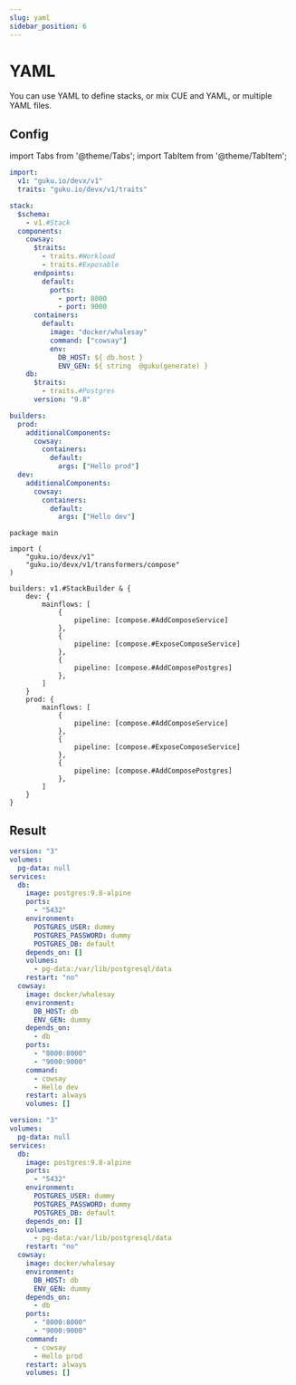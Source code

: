 ```yaml
---
slug: yaml
sidebar_position: 6
---
```


# YAML

You can use YAML to define stacks, or mix CUE and YAML, or multiple YAML files.

## Config

import Tabs from '@theme/Tabs';
import TabItem from '@theme/TabItem';

<Tabs>
  <TabItem value="stack.devx.yaml" label="stack.devx.yaml" default>

```yaml
import:
  v1: "guku.io/devx/v1"
  traits: "guku.io/devx/v1/traits"

stack:
  $schema:
    - v1.#Stack
  components:
    cowsay:
      $traits:
        - traits.#Workload
        - traits.#Exposable
      endpoints:
        default:
          ports:
            - port: 8000
            - port: 9000
      containers:
        default:
          image: "docker/whalesay"
          command: ["cowsay"]
          env:
            DB_HOST: ${ db.host }
            ENV_GEN: ${ string  @guku(generate) }
    db:
      $traits:
        - traits.#Postgres
      version: "9.8"

builders:
  prod:
    additionalComponents:
      cowsay:
        containers:
          default:
            args: ["Hello prod"]
  dev:
    additionalComponents:
      cowsay:
        containers:
          default:
            args: ["Hello dev"]
```

  </TabItem>
  <TabItem value="builder.cue" label="builder.cue">

```cue
package main

import (
	"guku.io/devx/v1"
	"guku.io/devx/v1/transformers/compose"
)

builders: v1.#StackBuilder & {
	dev: {
		mainflows: [
			{
				pipeline: [compose.#AddComposeService]
			},
			{
				pipeline: [compose.#ExposeComposeService]
			},
			{
				pipeline: [compose.#AddComposePostgres]
			},
		]
	}
	prod: {
		mainflows: [
			{
				pipeline: [compose.#AddComposeService]
			},
			{
				pipeline: [compose.#ExposeComposeService]
			},
			{
				pipeline: [compose.#AddComposePostgres]
			},
		]
	}
}
```

  </TabItem>
</Tabs>


## Result

<Tabs>
  <TabItem value="Dev" label="Dev" default>

```yaml title="build/dev/compose/docker-compose.yml"
version: "3"
volumes:
  pg-data: null
services:
  db:
    image: postgres:9.8-alpine
    ports:
      - "5432"
    environment:
      POSTGRES_USER: dummy
      POSTGRES_PASSWORD: dummy
      POSTGRES_DB: default
    depends_on: []
    volumes:
      - pg-data:/var/lib/postgresql/data
    restart: "no"
  cowsay:
    image: docker/whalesay
    environment:
      DB_HOST: db
      ENV_GEN: dummy
    depends_on:
      - db
    ports:
      - "8000:8000"
      - "9000:9000"
    command:
      - cowsay
      - Hello dev
    restart: always
    volumes: []
```

  </TabItem>
  <TabItem value="Prod" label="Prod">

```yaml title="build/prod/compose/docker-compose.yml"
version: "3"
volumes:
  pg-data: null
services:
  db:
    image: postgres:9.8-alpine
    ports:
      - "5432"
    environment:
      POSTGRES_USER: dummy
      POSTGRES_PASSWORD: dummy
      POSTGRES_DB: default
    depends_on: []
    volumes:
      - pg-data:/var/lib/postgresql/data
    restart: "no"
  cowsay:
    image: docker/whalesay
    environment:
      DB_HOST: db
      ENV_GEN: dummy
    depends_on:
      - db
    ports:
      - "8000:8000"
      - "9000:9000"
    command:
      - cowsay
      - Hello prod
    restart: always
    volumes: []
```

  </TabItem>
</Tabs>
